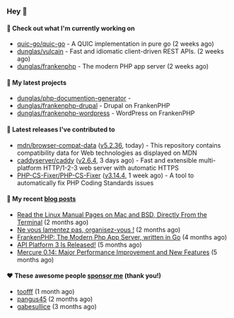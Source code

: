 ### Hey 👋

#### 👷 Check out what I'm currently working on

- [quic-go/quic-go](https://github.com/quic-go/quic-go) - A QUIC implementation in pure go (2 weeks ago)
- [dunglas/vulcain](https://github.com/dunglas/vulcain) - Fast and idiomatic client-driven REST APIs. (2 weeks ago)
- [dunglas/frankenphp](https://github.com/dunglas/frankenphp) - The modern PHP app server (2 weeks ago)

#### 🌱 My latest projects

- [dunglas/php-documention-generator](https://github.com/dunglas/php-documention-generator) - 
- [dunglas/frankenphp-drupal](https://github.com/dunglas/frankenphp-drupal) - Drupal on FrankenPHP
- [dunglas/frankenphp-wordpress](https://github.com/dunglas/frankenphp-wordpress) - WordPress on FrankenPHP

#### 🔭 Latest releases I've contributed to

- [mdn/browser-compat-data](https://github.com/mdn/browser-compat-data) ([v5.2.36](https://github.com/mdn/browser-compat-data/releases/tag/v5.2.36), today) - This repository contains compatibility data for Web technologies as displayed on MDN
- [caddyserver/caddy](https://github.com/caddyserver/caddy) ([v2.6.4](https://github.com/caddyserver/caddy/releases/tag/v2.6.4), 3 days ago) - Fast and extensible multi-platform HTTP/1-2-3 web server with automatic HTTPS
- [PHP-CS-Fixer/PHP-CS-Fixer](https://github.com/PHP-CS-Fixer/PHP-CS-Fixer) ([v3.14.4](https://github.com/PHP-CS-Fixer/PHP-CS-Fixer/releases/tag/v3.14.4), 1 week ago) - A tool to automatically fix PHP Coding Standards issues

#### 📜 My recent [blog posts](https://dunglas.fr)

- [Read the Linux Manual Pages on Mac and BSD, Directly From the Terminal](https://dunglas.dev/2022/12/read-the-linux-manual-pages-on-mac-and-bsd-directly-from-the-terminal/) (2 months ago)
- [Ne vous lamentez pas, organisez-vous !](https://dunglas.dev/2022/12/ne-vous-lamentez-pas-organisez-vous/) (2 months ago)
- [FrankenPHP: The Modern Php App Server, written in Go](https://dunglas.dev/2022/10/frankenphp-the-modern-php-app-server-written-in-go/) (4 months ago)
- [API Platform 3 Is Released!](https://dunglas.dev/2022/09/api-platform-3-is-released/) (5 months ago)
- [Mercure 0.14: Major Performance Improvement and New Features](https://dunglas.dev/2022/09/mercure-0-14/) (5 months ago)

#### ❤️ These awesome people [sponsor me](https://github.com/sponsors/dunglas) (thank you!)

- [toofff](https://github.com/toofff) (1 month ago)
- [pangus45](https://github.com/pangus45) (2 months ago)
- [gabesullice](https://github.com/gabesullice) (3 months ago)
